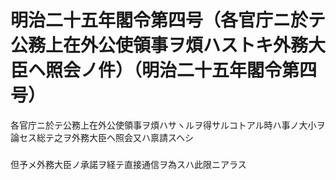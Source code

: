 # 明治二十五年閣令第四号（各官庁ニ於テ公務上在外公使領事ヲ煩ハストキ外務大臣ヘ照会ノ件）（明治二十五年閣令第四号）
各官庁ニ於テ公務上在外公使領事ヲ煩ハサヽルヲ得サルコトアル時ハ事ノ大小ヲ論セス総テ之ヲ外務大臣ヘ照会又ハ禀請スヘシ
##### 
但予メ外務大臣ノ承諾ヲ経テ直接通信ヲ為スハ此限ニアラス
